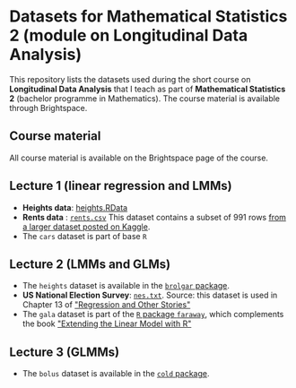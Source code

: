 # Datasets for Mathematical Statistics 2 (module on Longitudinal Data Analysis)

This repository lists the datasets used during the short course on **Longitudinal Data Analysis** that I teach as part of **Mathematical Statistics 2** (bachelor programme in Mathematics). The course material is available through Brightspace.

## Course material

All course material is available on the Brightspace page of the course.

## Lecture 1 (linear regression and LMMs)

* **Heights data**: [heights.RData](https://github.com/mirkosignorelli/Teaching/blob/main/MathStat2/heights.RData)
* **Rents data** : [`rents.csv`](https://raw.githubusercontent.com/mirkosignorelli/Teaching/main/MathStat2/rents.csv)
This dataset contains a subset of 991 rows [from a larger dataset posted on Kaggle](https://www.kaggle.com/rkb0023/houserentpredictiondataset).
* The `cars` dataset is part of base `R`

## Lecture 2 (LMMs and GLMs)

* The `heights` dataset is available in the [`brolgar` package](https://cran.r-project.org/web/packages/brolgar/index.html).
* **US National Election Survey**: [`nes.txt`](https://raw.githubusercontent.com/avehtari/ROS-Examples/535210007acc89087323ff71019c16f1771b3c5e/NES/data/nes.txt). Source: this dataset is used in Chapter 13 of ["Regression and Other Stories"](https://avehtari.github.io/ROS-Examples/)
* The `gala` dataset is part of the [`R` package `faraway`](https://cran.r-project.org/web/packages/faraway/index.html), which complements the book ["Extending the Linear Model with R"](https://julianfaraway.github.io/faraway/ELM/)

## Lecture 3 (GLMMs)

* The `bolus` dataset is available in the [`cold` package](https://cran.r-project.org/web/packages/cold/index.html).
